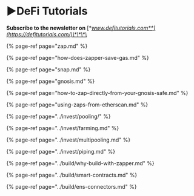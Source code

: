 # ▶️DeFi Tutorials

**Subscribe to the newsletter on** [**www.defitutorials.com**](https://defitutorials.com/)\*\*\*\*

{% page-ref page="zap.md" %}

{% page-ref page="how-does-zapper-save-gas.md" %}

{% page-ref page="snap.md" %}

{% page-ref page="gnosis.md" %}

{% page-ref page="how-to-zap-directly-from-your-gnosis-safe.md" %}

{% page-ref page="using-zaps-from-etherscan.md" %}

{% page-ref page="../invest/pooling/" %}

{% page-ref page="../invest/farming.md" %}

{% page-ref page="../invest/multipooling.md" %}

{% page-ref page="../invest/piping.md" %}

{% page-ref page="../build/why-build-with-zapper.md" %}

{% page-ref page="../build/smart-contracts.md" %}

{% page-ref page="../build/ens-connectors.md" %}



